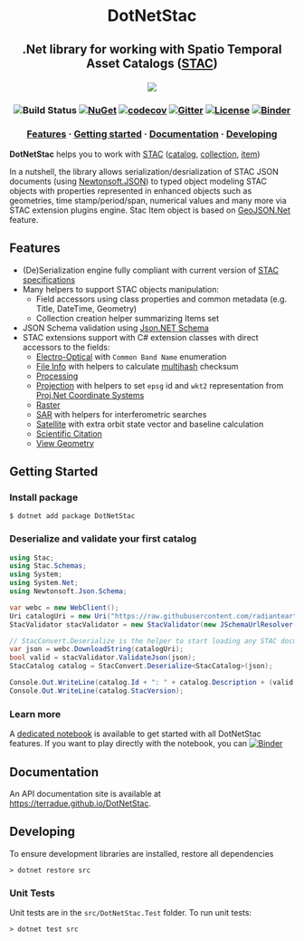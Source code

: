 

<h1 align="center"> DotNetStac</h1>


<h2 align="center">
.Net library for working with Spatio Temporal Asset Catalogs (<a href="https://stacspec.org">STAC</a>)

  ![](docs/logo/logo-wide.png)

</h2>

<h3 align="center">

![Build Status](https://github.com/Terradue/DotNetStac/actions/workflows/build.yaml/badge.svg?branch=hotfix/1.6.6)
[![NuGet](https://img.shields.io/nuget/vpre/DotNetStac)](https://www.nuget.org/packages/DotNetStac/)
[![codecov](https://codecov.io/gh/Terradue/DotNetStac/branch/hotfix/1.6.6/graph/badge.svg)](https://codecov.io/gh/Terradue/DotNetStac)
[![Gitter](https://img.shields.io/gitter/room/SpatioTemporal-Asset-Catalog/Lobby?color=yellow)](https://gitter.im/SpatioTemporal-Asset-Catalog/Lobby)
[![License](https://img.shields.io/badge/license-AGPL3-blue.svg)](LICENSE)
[![Binder](https://mybinder.org/badge_logo.svg)](https://mybinder.org/v2/gh/Terradue/DotNetStac/master?filepath=example.ipynb)

</h3>

<h3 align="center">
  <a href="#Features">Features</a>
  <span> · </span>
  <a href="#Getting-Started">Getting started</a>
  <span> · </span>
  <a href="#Documentation">Documentation</a>
  <span> · </span>
  <a href="#Developing">Developing</a>
</h3>

**DotNetStac** helps you to work with [STAC](https://stacspec.org) ([catalog](https://github.com/radiantearth/stac-spec/tree/master/catalog-spec), [collection](https://github.com/radiantearth/stac-spec/tree/master/collection-spec), [item](https://github.com/radiantearth/stac-spec/tree/master/catalog-spec))

In a nutshell, the library allows serialization/desrialization of STAC JSON documents (using [Newtonsoft.JSON](https://www.newtonsoft.com/json)) to typed object modeling STAC objects with properties represented in enhanced objects such as geometries, time stamp/period/span, numerical values and many more via STAC extension plugins engine. Stac Item object is based on [GeoJSON.Net](https://github.com/GeoJSON-Net/GeoJSON.Net) feature.

## Features

* (De)Serialization engine fully compliant with current version of [STAC specifications](https://stacspec.org)
* Many helpers to support STAC objects manipulation:
  * Field accessors using class properties and common metadata (e.g. Title, DateTime, Geometry)
  * Collection creation helper summarizing Items set
* JSON Schema validation using [Json.NET Schema](https://github.com/JamesNK/Newtonsoft.Json.Schema)
* STAC extensions support with C# extension classes with direct accessors to the fields:
  * [Electro-Optical](https://github.com/stac-extensions/eo) with `Common Band Name` enumeration
  * [File Info](https://github.com/stac-extensions/file) with helpers to calculate [multihash](https://github.com/multiformats/cs-multihash) checksum
  * [Processing](https://github.com/stac-extensions/processing)
  * [Projection](https://github.com/stac-extensions/projection) with helpers to set `epsg` id and `wkt2` representation from [Proj.Net Coordinate Systems](https://github.com/NetTopologySuite/ProjNet4GeoAPI)
  * [Raster](https://github.com/stac-extensions/raster)
  * [SAR](https://github.com/stac-extensions/sar) with helpers for interferometric searches
  * [Satellite](https://github.com/stac-extensions/sat) with extra orbit state vector and baseline calculation
  * [Scientific Citation](https://github.com/stac-extensions/scientific)
  * [View Geometry](https://github.com/stac-extensions/view)

## Getting Started

### Install package

```console
$ dotnet add package DotNetStac
```

### Deserialize and validate your first catalog

```csharp
using Stac;
using Stac.Schemas;
using System;
using System.Net;
using Newtonsoft.Json.Schema;

var webc = new WebClient();
Uri catalogUri = new Uri("https://raw.githubusercontent.com/radiantearth/stac-spec/master/examples/catalog.json");
StacValidator stacValidator = new StacValidator(new JSchemaUrlResolver());

// StacConvert.Deserialize is the helper to start loading any STAC document
var json = webc.DownloadString(catalogUri);
bool valid = stacValidator.ValidateJson(json);
StacCatalog catalog = StacConvert.Deserialize<StacCatalog>(json);

Console.Out.WriteLine(catalog.Id + ": " + catalog.Description + (valid ? " [VALID]" : "[INVALID]"));
Console.Out.WriteLine(catalog.StacVersion);
```

### Learn more

A [dedicated notebook](notebooks/example.ipynb) is available to get started with all DotNetStac features. If you want to play directly with the notebook, you can [![Binder](https://mybinder.org/badge_logo.svg)](https://mybinder.org/v2/gh/Terradue/DotNetStac/develop?filepath=example.ipynb)

## Documentation

An API documentation site is available at https://terradue.github.io/DotNetStac.

## Developing

To ensure development libraries are installed, restore all dependencies

```
> dotnet restore src
```

### Unit Tests

Unit tests are in the `src/DotNetStac.Test` folder. To run unit tests:

```
> dotnet test src
```

